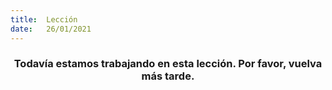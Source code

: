 ```yaml
---
title:  Lección
date:   26/01/2021
---
```


### <center>Todavía estamos trabajando en esta lección. Por favor, vuelva más tarde.</center>